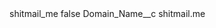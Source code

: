 <?xml version="1.0" encoding="UTF-8"?>
<CustomMetadata xmlns="http://soap.sforce.com/2006/04/metadata" xmlns:xsi="http://www.w3.org/2001/XMLSchema-instance" xmlns:xsd="http://www.w3.org/2001/XMLSchema">
    <label>shitmail_me</label>
    <protected>false</protected>
    <values>
        <field>Domain_Name__c</field>
        <value xsi:type="xsd:string">shitmail.me</value>
    </values>
</CustomMetadata>
